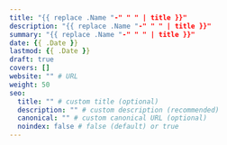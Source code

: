 ```yaml
---
title: "{{ replace .Name "-" " " | title }}"
description: "{{ replace .Name "-" " " | title }}"
summary: "{{ replace .Name "-" " " | title }}"
date: {{ .Date }}
lastmod: {{ .Date }}
draft: true
covers: []
website: "" # URL
weight: 50
seo:
  title: "" # custom title (optional)
  description: "" # custom description (recommended)
  canonical: "" # custom canonical URL (optional)
  noindex: false # false (default) or true
---
```

